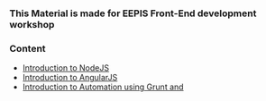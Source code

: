 ### This Material is made for EEPIS Front-End development workshop

### Content
 - [Introduction to  NodeJS](https://github.com/arufian/workshop-eepis/tree/master/introToNodeJS)
 - [Introduction to  AngularJS](https://github.com/arufian/workshop-eepis/tree/master/introToAngularJS)
 - [Introduction to  Automation using Grunt and](https://github.com/arufian/workshop-eepis/tree/master/introToAutomation)